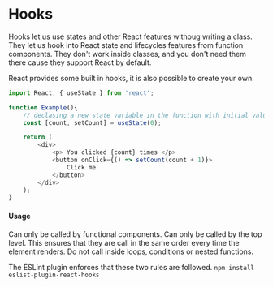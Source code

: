 
# Hooks

Hooks let us use states and other React features withoug writing a class.\
They let us hook into React state and lifecycles features from function components. 
They don't work inside classes, and you don't need them there cause they support React by default.

React provides some built in hooks, it is also possible to create your own.

```javascript
import React, { useState } from 'react';

function Example(){
    // declasing a new state variable in the function with initial value 0
    const [count, setCount] = useState(0);

    return (
        <div>
            <p> You clicked {count} times </p>
            <button onClick={() => setCount(count + 1)}>
                Click me
            </button>
        </div>
    );
}
```

#### Usage
Can only be called by functional components.
Can only be called by the top level. This ensures that they are call in the same order every
time the element renders. Do not call inside loops, conditions or nested functions.

The ESLint plugin enforces that these two rules are followed.
`npm install eslist-plugin-react-hooks`